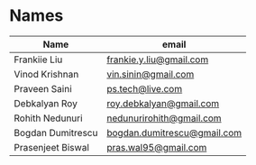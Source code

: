# Names
| Name        | email                   |
|-------------|-------------------------|
| Frankiie Liu | frankie.y.liu@gmail.com |
| Vinod Krishnan | vin.sinin@gmail.com |
| Praveen Saini | ps.tech@live.com |
| Debkalyan Roy | roy.debkalyan@gmail.com |
| Rohith Nedunuri | nedunurirohith@gmail.com |
| Bogdan Dumitrescu | bogdan.dumitrescu@gmail.com |
| Prasenjeet Biswal | pras.wal95@gmail.com |
